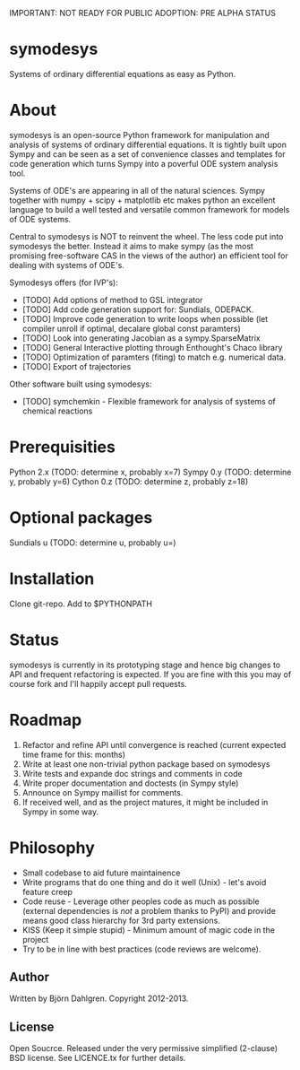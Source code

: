 IMPORTANT: NOT READY FOR PUBLIC ADOPTION: PRE ALPHA STATUS

symodesys
=========
Systems of ordinary differential equations as easy as Python.

# About
symodesys is an open-source Python framework for manipulation and
analysis of systems of ordinary differential equations.  It is tightly
built upon Sympy and can be seen as a set of convenience classes and
templates for code generation which turns Sympy into a poverful ODE
system analysis tool.

Systems of ODE's are appearing in all of the natural sciences. Sympy
together with numpy + scipy + matplotlib etc makes python an excellent
language to build a well tested and versatile common framework for
models of ODE systems.

Central to symodesys is NOT to reinvent the wheel. The less code put
into symodesys the better. Instead it aims to make sympy (as the most
promising free-software CAS in the views of the author) an efficient
tool for dealing with systems of ODE's.

Symodesys offers (for IVP's):
* [TODO] Add options of method to GSL integrator
* [TODO] Add code generation support for: Sundials, ODEPACK.
* [TODO] Improve code generation to write loops when possible (let compiler unroll if optimal, decalare global const paramters)
* [TODO] Look into generating Jacobian as a sympy.SparseMatrix
* [TODO] General Interactive plotting through Enthought's Chaco library
* [TODO] Optimization of paramters (fiting) to match e.g. numerical
  data.
* [TODO] Export of trajectories

Other software built using symodesys:
* [TODO] symchemkin - Flexible framework for analysis of systems of
  chemical reactions

# Prerequisities
Python 2.x (TODO: determine x, probably x=7)
Sympy 0.y (TODO: determine y, probably y=6)
Cython 0.z (TODO: determine z, probably z=18)

# Optional packages
Sundials u (TODO: determine u, probably u=)

# Installation
Clone git-repo. Add to $PYTHONPATH

# Status
symodesys is currently in its prototyping stage and hence big changes
to API and frequent refactoring is expected. If you are fine with this
you may of course fork and I'll happily accept pull requests.

# Roadmap
1. Refactor and refine API until convergence is reached (current
expected time frame for this: months)
2. Write at least one non-trivial python package based on symodesys
3. Write tests and expande doc strings and comments in code
4. Write proper documentation and doctests (in Sympy style)
5. Announce on Sympy maillist for comments.
6. If received well, and as the project matures, it might be included
in Sympy in some way.

# Philosophy
* Small codebase to aid future maintainence
* Write programs that do one thing and do it well (Unix) - let's avoid feature creep
* Code reuse - Leverage other peoples code as much as possible (external dependencies
  is _not_ a problem thanks to PyPI) and provide means good class hierarchy for 3rd party extensions.
* KISS (Keep it simple stupid) - Minimum amount of magic code in the project
* Try to be in line with best practices (code reviews are welcome).

## Author
Written by Björn Dahlgren. Copyright 2012-2013.

## License
Open Soucrce. Released under the very permissive simplified
(2-clause) BSD license. See LICENCE.tx for further details.

